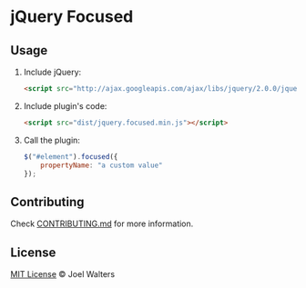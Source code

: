 # jQuery Focused

## Usage

1. Include jQuery:

	```html
	<script src="http://ajax.googleapis.com/ajax/libs/jquery/2.0.0/jquery.min.js"></script>
	```

2. Include plugin's code:

	```html
	<script src="dist/jquery.focused.min.js"></script>
	```

3. Call the plugin:

	```javascript
	$("#element").focused({
		propertyName: "a custom value"
	});
	```

## Contributing

Check [CONTRIBUTING.md](https://github.com/jquery-boilerplate/boilerplate/blob/master/CONTRIBUTING.md) for more information.

## License

[MIT License](http://joelwalters.mit-license.org/) © Joel Walters
